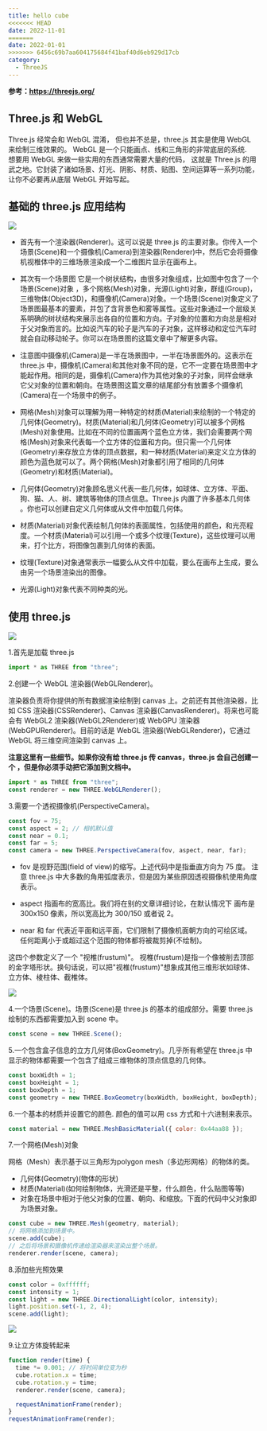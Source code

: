 ```yaml
---
title: hello cube
<<<<<<< HEAD
date: 2022-11-01
=======
date: 2022-01-01
>>>>>>> 6456c69b7aa604175684f41baf40d6eb929d17cb
category:
  - ThreeJS
---
```


**参考：https://threejs.org/**

## Three.js 和 WebGL

Three.js 经常会和 WebGL 混淆， 但也并不总是，three.js 其实是使用 WebGL 来绘制三维效果的。 WebGL 是一个只能画点、线和三角形的非常底层的系统. <br />
想要用 WebGL 来做一些实用的东西通常需要大量的代码， 这就是 Three.js 的用武之地。它封装了诸如场景、灯光、阴影、材质、贴图、空间运算等一系列功能，让你不必要再从底层 WebGL 开始写起。

## 基础的 three.js 应用结构

![](./images/threejs-structure.svg)

- 首先有一个渲染器(Renderer)。这可以说是 three.js 的主要对象。你传入一个场景(Scene)和一个摄像机(Camera)到渲染器(Renderer)中，然后它会将摄像机视椎体中的三维场景渲染成一个二维图片显示在画布上。

- 其次有一个场景图 它是一个树状结构，由很多对象组成，比如图中包含了一个场景(Scene)对象 ，多个网格(Mesh)对象，光源(Light)对象，群组(Group)，三维物体(Object3D)，和摄像机(Camera)对象。一个场景(Scene)对象定义了场景图最基本的要素，并包了含背景色和雾等属性。这些对象通过一个层级关系明确的树状结构来展示出各自的位置和方向。子对象的位置和方向总是相对于父对象而言的。比如说汽车的轮子是汽车的子对象，这样移动和定位汽车时就会自动移动轮子。你可以在场景图的这篇文章中了解更多内容。

- 注意图中摄像机(Camera)是一半在场景图中，一半在场景图外的。这表示在 three.js 中，摄像机(Camera)和其他对象不同的是，它不一定要在场景图中才能起作用。相同的是，摄像机(Camera)作为其他对象的子对象，同样会继承它父对象的位置和朝向。在场景图这篇文章的结尾部分有放置多个摄像机(Camera)在一个场景中的例子。

- 网格(Mesh)对象可以理解为用一种特定的材质(Material)来绘制的一个特定的几何体(Geometry)。材质(Material)和几何体(Geometry)可以被多个网格(Mesh)对象使用。比如在不同的位置画两个蓝色立方体，我们会需要两个网格(Mesh)对象来代表每一个立方体的位置和方向。但只需一个几何体(Geometry)来存放立方体的顶点数据，和一种材质(Material)来定义立方体的颜色为蓝色就可以了。两个网格(Mesh)对象都引用了相同的几何体(Geometry)和材质(Material)。

- 几何体(Geometry)对象顾名思义代表一些几何体，如球体、立方体、平面、狗、猫、人、树、建筑等物体的顶点信息。Three.js 内置了许多基本几何体 。你也可以创建自定义几何体或从文件中加载几何体。

- 材质(Material)对象代表绘制几何体的表面属性，包括使用的颜色，和光亮程度。一个材质(Material)可以引用一个或多个纹理(Texture)，这些纹理可以用来，打个比方，将图像包裹到几何体的表面。

- 纹理(Texture)对象通常表示一幅要么从文件中加载，要么在画布上生成，要么由另一个场景渲染出的图像。

- 光源(Light)对象代表不同种类的光。

## 使用 three.js

![](./images/threejs-1cube-no-light-scene.svg)

1.首先是加载 three.js

```js
import * as THREE from "three";
```

2.创建一个 WebGL 渲染器(WebGLRenderer)。

渲染器负责将你提供的所有数据渲染绘制到 canvas 上。之前还有其他渲染器，比如 CSS 渲染器(CSSRenderer)、Canvas 渲染器(CanvasRenderer)。将来也可能会有 WebGL2 渲染器(WebGL2Renderer)或 WebGPU 渲染器(WebGPURenderer)。目前的话是 WebGL 渲染器(WebGLRenderer)，它通过 WebGL 将三维空间渲染到 canvas 上。

**注意这里有一些细节。如果你没有给 three.js 传 canvas，three.js 会自己创建一个 ，但是你必须手动把它添加到文档中。**

```js
import * as THREE from "three";
const renderer = new THREE.WebGLRenderer();
```

3.需要一个透视摄像机(PerspectiveCamera)。

```js
const fov = 75;
const aspect = 2; // 相机默认值
const near = 0.1;
const far = 5;
const camera = new THREE.PerspectiveCamera(fov, aspect, near, far);
```

- fov 是视野范围(field of view)的缩写。上述代码中是指垂直方向为 75 度。 注意 three.js 中大多数的角用弧度表示，但是因为某些原因透视摄像机使用角度表示。

- aspect 指画布的宽高比。我们将在别的文章详细讨论，在默认情况下 画布是 300x150 像素，所以宽高比为 300/150 或者说 2。

- near 和 far 代表近平面和远平面，它们限制了摄像机面朝方向的可绘区域。 任何距离小于或超过这个范围的物体都将被裁剪掉(不绘制)。

这四个参数定义了一个 "视椎(frustum)"。 视椎(frustum)是指一个像被削去顶部的金字塔形状。换句话说，可以把"视椎(frustum)"想象成其他三维形状如球体、立方体、棱柱体、截椎体。

![](./images/frustum-3d.svg)

4.一个场景(Scene)。场景(Scene)是 three.js 的基本的组成部分。需要 three.js 绘制的东西都需要加入到 scene 中。

```js
const scene = new THREE.Scene();
```

5.一个包含盒子信息的立方几何体(BoxGeometry)。几乎所有希望在 three.js 中显示的物体都需要一个包含了组成三维物体的顶点信息的几何体。

```js
const boxWidth = 1;
const boxHeight = 1;
const boxDepth = 1;
const geometry = new THREE.BoxGeometry(boxWidth, boxHeight, boxDepth);
```

6.一个基本的材质并设置它的颜色. 颜色的值可以用 css 方式和十六进制来表示。

```js
const material = new THREE.MeshBasicMaterial({ color: 0x44aa88 });
```

7.一个网格(Mesh)对象

网格（Mesh）表示基于以三角形为polygon mesh（多边形网格）的物体的类。

- 几何体(Geometry)(物体的形状)
- 材质(Material)(如何绘制物体，光滑还是平整，什么颜色，什么贴图等等)
- 对象在场景中相对于他父对象的位置、朝向、和缩放。下面的代码中父对象即为场景对象。

```js
const cube = new THREE.Mesh(geometry, material);
// 将网格添加到场景中。
scene.add(cube);
// 之后将场景和摄像机传递给渲染器来渲染出整个场景。
renderer.render(scene, camera);
```

8.添加些光照效果

```js
const color = 0xffffff;
const intensity = 1;
const light = new THREE.DirectionalLight(color, intensity);
light.position.set(-1, 2, 4);
scene.add(light);
```

![](./images/threejs-1cube-no-light-scene.svg)

9.让立方体旋转起来

```js
function render(time) {
  time *= 0.001; // 将时间单位变为秒
  cube.rotation.x = time;
  cube.rotation.y = time;
  renderer.render(scene, camera);

  requestAnimationFrame(render);
}
requestAnimationFrame(render);
```

<div ref="helloCube"></div>

<script setup>
import * as THREE from 'three'
import {ref,onMounted} from 'vue'

const helloCube = ref()

const initScene = () => {
 
  const scene = new THREE.Scene()
  const geometry = new THREE.BoxGeometry(1,1,1);
  const material = new THREE.MeshBasicMaterial({ color: 0x44aa88 });
  const cube = new THREE.Mesh(geometry, material);

  // 将网格添加到场景中。
  scene.add(cube);
  // 摄相机
  const camera = new THREE.PerspectiveCamera(75, 2, 0.1, 10);
  camera.position.set(0, 0, 2) 
  scene.add(camera)

 const renderer = new THREE.WebGLRenderer();
  if(!__VUEPRESS_SSR__) {
      renderer.setPixelRatio( window.devicePixelRatio );
      window.addEventListener("resize",onWindowResize)
  }

  renderer.setSize(helloCube.value.offsetWidth, helloCube.value.offsetWidth/2)
  helloCube.value.appendChild(renderer.domElement)

  // 之后将场景和摄像机传递给渲染器来渲染出整个场景。
  renderer.render(scene, camera);

  const light = new THREE.DirectionalLight(0xffffff, 1);
  light.position.set(-1, 2, 4);
  scene.add(light);

  function render(time) {
      // console.log(time,'time')
      time*=0.001
      cube.rotation.x = time;
      cube.rotation.y = time;
      renderer.render(scene, camera)
      requestAnimationFrame(render)
  }
  function onWindowResize(){
    if(!__VUEPRESS_SSR__) {
      renderer.setPixelRatio(window.devicePixelRatio)
      renderer.setSize(helloCube.value.offsetWidth, helloCube.value.offsetWidth/2)

    }
  }
  render()
}
onMounted(()=>{
  initScene()
})
</script>

